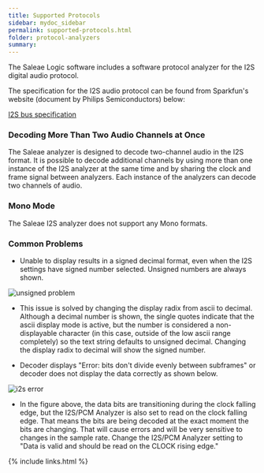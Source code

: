 ```yaml
---
title: Supported Protocols
sidebar: mydoc_sidebar
permalink: supported-protocols.html
folder: protocol-analyzers
summary:
---
```


The Saleae Logic software includes a software protocol analyzer for the I2S digital audio protocol.

The specification for the I2S audio protocol can be found from Sparkfun's website \(document by Philips Semiconductors\) below:

[I2S bus specification](https://www.sparkfun.com/datasheets/BreakoutBoards/I2SBUS.pdf)

### **Decoding More Than Two Audio Channels at Once**

The Saleae analyzer is designed to decode two-channel audio in the I2S format. It is possible to decode additional channels by using more than one instance of the I2S analyzer at the same time and by sharing the clock and frame signal between analyzers. Each instance of the analyzers can decode two channels of audio.

### **Mono Mode**

The Saleae I2S analyzer does not support any Mono formats.

### **Common Problems**

* Unable to display results in a signed decimal format, even when the I2S settings have signed number selected. Unsigned numbers are always shown.

![unsigned problem](https://trello-attachments.s3.amazonaws.com/563bcc5548813a99d37d24c3/290x91/dab45355226161740fa4c5f30c74abd4/unsigned_issue.PNG)

* This issue is solved by changing the display radix from ascii to decimal. Although a decimal number is shown, the single quotes indicate that the ascii display mode is active, but the number is considered a non-displayable character \(in this case, outside of the low ascii range completely\) so the text string defaults to unsigned decimal. Changing the display radix to decimal will show the signed number.





* Decoder displays "Error: bits don't divide evenly between subframes" or decoder does not display the data correctly as shown below.

![i2s error](https://trello-attachments.s3.amazonaws.com/55f0ad9685db3c82f0f3aeba/563bcc5548813a99d37d24c3/90d5f3fbdeed46908d3221dd647fcf17/I2S-error.png)

* In the figure above, the data bits are transitioning during the clock falling edge, but the I2S/PCM Analyzer is also set to read on the clock falling edge. That means the bits are being decoded at the exact moment the bits are changing. That will cause errors and will be very sensitive to changes in the sample rate. Change the I2S/PCM Analyzer setting to "Data is valid and should be read on the CLOCK rising edge."



{% include links.html %}